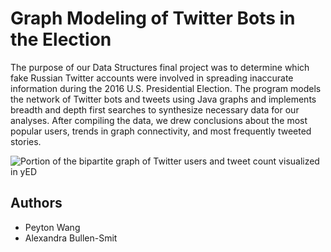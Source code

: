 # Graph Modeling of Twitter Bots in the Election
The purpose of our Data Structures final project was to determine which fake Russian Twitter accounts were involved in spreading inaccurate information during the 2016 U.S. Presidential Election. The program models the network of Twitter bots and tweets using Java graphs and implements breadth and depth first searches to synthesize necessary data for our analyses. After compiling the data, we drew conclusions about the most popular users, trends in graph connectivity, and most frequently tweeted stories.

![Portion of the bipartite graph of Twitter users and tweet count visualized in yED](https://github.com/peyton-a-wang/modeling-twitter-users/graph.png?raw=true)

## Authors
* Peyton Wang
* Alexandra Bullen-Smit